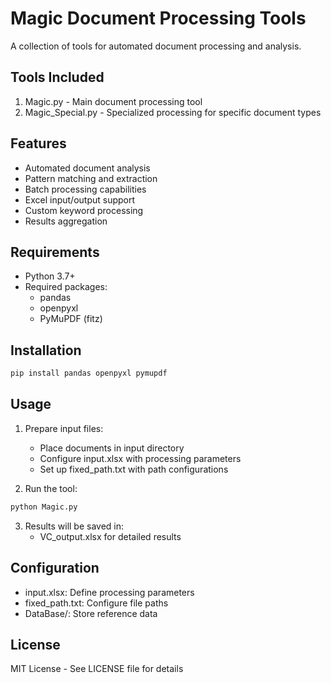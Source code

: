 # Magic Document Processing Tools

A collection of tools for automated document processing and analysis.

## Tools Included

1. Magic.py - Main document processing tool
2. Magic_Special.py - Specialized processing for specific document types

## Features

- Automated document analysis
- Pattern matching and extraction
- Batch processing capabilities
- Excel input/output support
- Custom keyword processing
- Results aggregation

## Requirements

- Python 3.7+
- Required packages:
  - pandas
  - openpyxl
  - PyMuPDF (fitz)

## Installation

```bash
pip install pandas openpyxl pymupdf
```

## Usage

1. Prepare input files:
   - Place documents in input directory
   - Configure input.xlsx with processing parameters
   - Set up fixed_path.txt with path configurations

2. Run the tool:
```bash
python Magic.py
```

3. Results will be saved in:
   - VC_output.xlsx for detailed results

## Configuration

- input.xlsx: Define processing parameters
- fixed_path.txt: Configure file paths
- DataBase/: Store reference data

## License

MIT License - See LICENSE file for details
